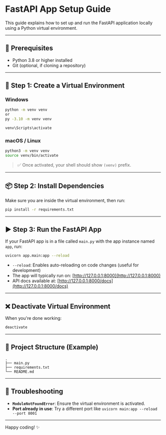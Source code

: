 
# FastAPI App Setup Guide

This guide explains how to set up and run the FastAPI application locally using a Python virtual environment.

---

## 🚀 Prerequisites

- Python 3.8 or higher installed  
- Git (optional, if cloning a repository)

---

## 🐍 Step 1: Create a Virtual Environment

### Windows
```bash
python -m venv venv
or
py -3.10 -m venv venv

venv\Scripts\activate
```

### macOS / Linux
```bash
python3 -m venv venv
source venv/bin/activate
```

> ✅ Once activated, your shell should show `(venv)` prefix.

---

## 📦 Step 2: Install Dependencies

Make sure you are inside the virtual environment, then run:

```bash
pip install -r requirements.txt
```

---

## ▶️ Step 3: Run the FastAPI App

If your FastAPI app is in a file called `main.py` with the app instance named `app`, run:

```bash
uvicorn app.main:app --reload
```

- `--reload`: Enables auto-reloading on code changes (useful for development)
- The app will typically run on: [http://127.0.0.1:8000](http://127.0.0.1:8000)
- API docs available at: [http://127.0.0.1:8000/docs](http://127.0.0.1:8000/docs)

---

## ❌ Deactivate Virtual Environment

When you're done working:

```bash
deactivate
```

---

## 📁 Project Structure (Example)

```
.
├── main.py
├── requirements.txt
└── README.md
```

---

## 🧩 Troubleshooting

- **`ModuleNotFoundError`**: Ensure the virtual environment is activated.
- **Port already in use**: Try a different port like `uvicorn main:app --reload --port 8001`

---

Happy coding! ✨
